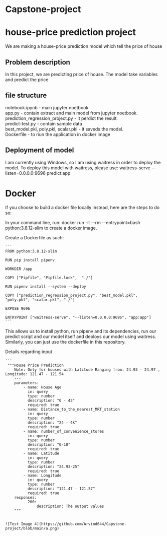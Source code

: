 # Capstone-project

# house-price prediction project

We are making a house-price prediction model which tell the price of house

## Problem description

In this project, we are predicting price of house. The model take variables and predict the price


## file structure

notebook.ipynb - main jupyter noetbook <br />
app.py - contain extract and main model from jupyter noetbook.  <br />
prediction_regression_project.py - it perdict the result. <br /> 
predict-test.py - contain sample data <br /> 
best_model.pkl, poly.pkl, scalar.pkl - it saveds the model. <br />
Dockerfile - to riun the application in docker image

## Deployment of model

I am currently using Windows, so I am using waitress in order to deploy the model. To deploy this model with waitress, please use: waitress-serve --listen=0.0.0.0:9696 predict:app

# Docker

If you choose to build a docker file locally instead, here are the steps to do so:

In your command line, run: docker run -it --rm --entrypoint=bash python:3.8.12-slim to create a docker image.

Create a Dockerfile as such:
````
```
FROM python:3.8.12-slim

RUN pip install pipenv

WORKDIR /app

COPY ["Pipfile", "Pipfile.lock",  "./"]

RUN pipenv install --system --deploy

COPY ["prediction_regression_project.py", "best_model.pkl", "poly.pkl", "scalar.pkl", "./"]

EXPOSE 9696

ENTRYPOINT ["waitress-serve", "--listen=0.0.0.0:9696", "app:app"]
```
````
This allows us to install python, run pipenv and its dependencies, run our predict script and our model itself and deploys our model using waitress. Similarly, you can just use the dockerfile in this repository.



Details regarding input
````
```
 """House Price Prediction
    Note: Only for houses with Latitude Ranging from: 24.93 - 24.97 , Longitude: 121.47 - 121.54
    ---
    parameters:
        - name: House Age
          in: query
          type: number
          description: "0 - 43"
          required: true
        - name: Distance_to_the_nearest_MRT_station
          in: query
          type: number
          description: "24 - 4k"
          required: true
        - name: number_of_convenience_stores
          in: query
          type: number
          description: "0-10"
          required: true
        - name: Latitude
          in: query
          type: number
          description: "24.93-25"
          required: true
        - name: Longitude
          in: query
          type: number
          description: "121.47 - 121.57"
          required: true
    responses:
          200:
              description: The output values
    """
````
```

![Test Image 4](https://github.com/Arvind644/Capstone-project/blob/main/a.png)
